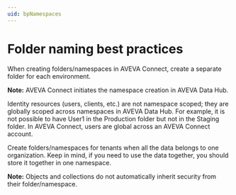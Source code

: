 ```yaml
---
uid: bpNamespaces
---
```


# Folder naming best practices

When creating folders/namespaces in AVEVA Connect, create a separate folder for each environment.
 
**Note:** AVEVA Connect initiates the namespace creation in AVEVA Data Hub. 

Identity resources (users, clients, etc.) are not namespace scoped; they are globally scoped across namespaces in AVEVA Data Hub. For example, it is not possible to have User1 in the Production folder but not in the Staging folder. In AVEVA Connect, users are global across an AVEVA Connect account.

Create folders/namespaces for tenants when all the data belongs to one organization. Keep in mind, if you need to use the data together, you should store it together in one namespace.

**Note:** Objects and collections do not automatically inherit security from their folder/namespace.
